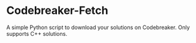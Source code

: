 # Codebreaker-Fetch
A simple Python script to download your solutions on Codebreaker. Only supports C++ solutions.
